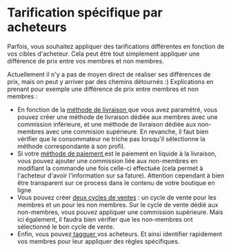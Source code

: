 # Tarification spécifique par acheteurs

Parfois, vous souhaitez appliquer des tarifications différentes en fonction de vos cibles d'acheteur. Cela peut être tout simplement appliquer une différence de prix entre vos membres  et non membres.

Actuellement il n'y a pas de moyen direct de réaliser ses différences de prix, mais on peut y arriver par des chemins détournés :\) Explications en prenant pour exemple une différence de prix entre membres et non membres :

* En fonction de la [méthode de livraison ](types-de-livraisons.md)que vous avez paramétré, vous pouvez créer une méthode de livraison dédiée aux membres avec une commission inférieure, et une méthode de livraison dédiée aux non-membres avec une commision supérieure. En revanche, il faut bien vérifier que le consommateur ne triche pas lorsqu'il sélectionne la méthode correspondante à son profil.
* Si votre [méthode de paiement ](methodes-de-paiements.md)est le paiement en liquide à la livraison, vous pouvez ajouter une commission liée aux non-membres en modifiant la commande une fois celle-ci effectuée \(cela permet à l'acheteur d'avoir l'information sur sa fature\). Attention cependant à bien être transparent sur ce process dans le contenu de votre boutique en ligne
* Vous pouvez créer [deux cycles de ventes](opening-more-than-one-order-cycle.md) : un cycle de vente pour les membres et un pour les non membres. Sur le cycle de vente dédié aux non-membres, vous pouvez appliquer une commission supérieure. Mais ici également, il faudra bien vérifier que les non-membres ont sélectionné le bon cycle de vente.
* Enfin, vous pouvez[ tagguer ](customized-shopping-experience.md)vos acheteurs. Et ainsi identifier rapidement vos membres pour leur appliquer des règles spécifiques.

